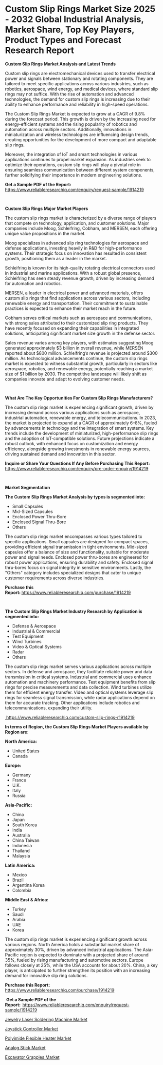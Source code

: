 <p><h1>Custom Slip Rings Market Size 2025 - 2032 Global Industrial Analysis, Market Share, Top Key Players, Product Types and Forecast Research Report</h1></p><p><strong>Custom Slip Rings Market Analysis and Latest Trends</strong></p>
<p><p>Custom slip rings are electromechanical devices used to transfer electrical power and signals between stationary and rotating components. They are tailored to meet specific applications across various industries, such as robotics, aerospace, wind energy, and medical devices, where standard slip rings may not suffice. With the rise of automation and advanced technologies, the demand for custom slip rings is increasing due to their ability to enhance performance and reliability in high-speed operations.</p><p>The Custom Slip Rings Market is expected to grow at a CAGR of 9.8% during the forecast period. This growth is driven by the increasing need for energy-efficient systems and the rising popularity of robotics and automation across multiple sectors. Additionally, innovations in miniaturization and wireless technologies are influencing design trends, creating opportunities for the development of more compact and adaptable slip rings.</p><p>Moreover, the integration of IoT and smart technologies in various applications continues to propel market expansion. As industries seek to optimize their operations, custom slip rings will play a pivotal role in ensuring seamless communication between different system components, further solidifying their importance in modern engineering solutions.</p></p>
<p><strong>Get a Sample PDF of the Report:&nbsp;</strong> <a href="https://www.reliableresearchiq.com/enquiry/request-sample/1914219?utm_campaign=103&utm_medium=2&utm_source=Github&utm_content=ia&utm_term=20022025&utm_id=custom-slip-rings">https://www.reliableresearchiq.com/enquiry/request-sample/1914219</a></p>
<p>&nbsp;</p>
<p><strong>Custom Slip Rings Major Market Players</strong></p>
<p><p>The custom slip rings market is characterized by a diverse range of players that compete on technology, application, and customer solutions. Major companies include Moog, Schleifring, Cobham, and MERSEN, each offering unique value propositions in the market.</p><p>Moog specializes in advanced slip ring technologies for aerospace and defense applications, investing heavily in R&D for high-performance systems. Their strategic focus on innovation has resulted in consistent growth, positioning them as a leader in the market.</p><p>Schleifring is known for its high-quality rotating electrical connectors used in industrial and marine applications. With a robust global presence, Schleifring has seen steady revenue growth, driven by increasing demand for automation and robotics.</p><p>MERSEN, a leader in electrical power and advanced materials, offers custom slip rings that find applications across various sectors, including renewable energy and transportation. Their commitment to sustainable practices is expected to enhance their market reach in the future.</p><p>Cobham serves critical markets such as aerospace and communications, with strong sales attributed to their customized slip ring products. They have recently focused on expanding their capabilities in integrated solutions, anticipating significant market size growth in the defense sector.</p><p>Sales revenue varies among key players, with estimates suggesting Moog generated approximately $3 billion in overall revenue, while MERSEN reported about $800 million. Schleifring’s revenue is projected around $300 million. As technological advancements continue, the custom slip rings market is expected to witness substantial growth, particularly in sectors like aerospace, robotics, and renewable energy, potentially reaching a market size of $1 billion by 2030. The competitive landscape will likely shift as companies innovate and adapt to evolving customer needs.</p></p>
<p>&nbsp;</p>
<p><strong>What Are The Key Opportunities For Custom Slip Rings Manufacturers?</strong></p>
<p><p>The custom slip rings market is experiencing significant growth, driven by increasing demand across various applications such as aerospace, industrial automation, renewable energy, and telecommunications. In 2023, the market is projected to expand at a CAGR of approximately 6–8%, fueled by advancements in technology and the integration of smart systems. Key trends include the development of miniaturized, high-performance slip rings and the adoption of IoT-compatible solutions. Future projections indicate a robust outlook, with enhanced focus on customization and energy efficiency, alongside growing investments in renewable energy sources, driving sustained demand and innovation in this sector.</p></p>
<p><strong>Inquire or Share Your Questions If Any Before Purchasing This Report:</strong> <a href="https://www.reliableresearchiq.com/enquiry/pre-order-enquiry/1914219?utm_campaign=103&utm_medium=2&utm_source=Github&utm_content=ia&utm_term=20022025&utm_id=custom-slip-rings">https://www.reliableresearchiq.com/enquiry/pre-order-enquiry/1914219</a></p>
<p>&nbsp;</p>
<p><strong>Market Segmentation</strong></p>
<p><strong>The Custom Slip Rings Market Analysis by types is segmented into:</strong></p>
<p><ul><li>Small Capsules</li><li>Mid-Sized Capsules</li><li>Enclosed Power Thru-Bore</li><li>Enclosed Signal Thru-Bore</li><li>Others</li></ul></p>
<p><p>The custom slip rings market encompasses various types tailored to specific applications. Small capsules are designed for compact spaces, providing efficient signal transmission in tight environments. Mid-sized capsules offer a balance of size and functionality, suitable for moderate power and signal needs. Enclosed power thru-bores are engineered for robust power applications, ensuring durability and safety. Enclosed signal thru-bores focus on signal integrity in sensitive environments. Lastly, the "Others" category includes specialized designs that cater to unique customer requirements across diverse industries.</p></p>
<p><strong>Purchase this Report:&nbsp;</strong><a href="https://www.reliableresearchiq.com/purchase/1914219?utm_campaign=103&utm_medium=2&utm_source=Github&utm_content=ia&utm_term=20022025&utm_id=custom-slip-rings">https://www.reliableresearchiq.com/purchase/1914219</a></p>
<p>&nbsp;</p>
<p><strong>The Custom Slip Rings Market Industry Research by Application is segmented into:</strong></p>
<p><ul><li>Defense & Aerospace</li><li>Industrial & Commercial</li><li>Test Equipment</li><li>Wind Turbines</li><li>Video & Optical Systems</li><li>Radar</li><li>Others</li></ul></p>
<p><p>The custom slip rings market serves various applications across multiple sectors. In defense and aerospace, they facilitate reliable power and data transmission in critical systems. Industrial and commercial uses enhance automation and machinery performance. Test equipment benefits from slip rings for precise measurements and data collection. Wind turbines utilize them for efficient energy transfer. Video and optical systems leverage slip rings for seamless signal transmission, while radar applications depend on them for accurate tracking. Other applications include robotics and telecommunications, expanding their utility.</p></p>
<p><a href="https://www.reliableresearchiq.com/custom-slip-rings-r1914219?utm_campaign=103&utm_medium=2&utm_source=Github&utm_content=ia&utm_term=20022025&utm_id=custom-slip-rings">&nbsp;https://www.reliableresearchiq.com/custom-slip-rings-r1914219</a></p>
<p><strong>In terms of Region, the Custom Slip Rings Market Players available by Region are:</strong></p>
<p>
    <p> <strong> North America: </strong>
        <ul>
            <li>United States</li>
            <li>Canada</li>
        </ul>
        </p> 
    <p> <strong> Europe: </strong>
        <ul>
            <li>Germany</li>
            <li>France</li>
            <li>U.K.</li>
            <li>Italy</li>
            <li>Russia</li>
        </ul>
        </p> 
    <p> <strong> Asia-Pacific: </strong>
        <ul>
            <li>China</li>
            <li>Japan</li>
            <li>South Korea</li>
            <li>India</li>
            <li>Australia</li>
            <li>China Taiwan</li>
            <li>Indonesia</li>
            <li>Thailand</li>
            <li>Malaysia</li>
        </ul>
        </p> 
    <p> <strong> Latin America: </strong>
        <ul>
            <li>Mexico</li>
            <li>Brazil</li>
            <li>Argentina Korea</li>
            <li>Colombia</li>
        </ul>
        </p> 
    <p> <strong> Middle East & Africa: </strong>
        <ul>
            <li>Turkey</li>
            <li>Saudi</li>
            <li>Arabia</li>
            <li>UAE</li>
            <li>Korea</li>
        </ul>
    </p>
    </p>
<p><p>The custom slip rings market is experiencing significant growth across various regions. North America holds a substantial market share of approximately 30%, driven by advanced industrial applications. The Asia-Pacific region is expected to dominate with a projected share of around 35%, fueled by rising manufacturing and automotive sectors. Europe follows closely at 25%, while the USA accounts for about 20%. China, a key player, is anticipated to further strengthen its position with an increasing demand for innovative slip ring solutions.</p></p>
<p><strong>Purchase this Report: </strong><a href="https://www.reliableresearchiq.com/purchase/1914219?utm_campaign=103&utm_medium=2&utm_source=Github&utm_content=ia&utm_term=20022025&utm_id=custom-slip-rings">https://www.reliableresearchiq.com/purchase/1914219</a></p>
<p>&nbsp;<strong>Get a Sample PDF of the Report:&nbsp;&nbsp;</strong><a href="https://www.reliableresearchiq.com/enquiry/request-sample/1914219?utm_campaign=103&utm_medium=2&utm_source=Github&utm_content=ia&utm_term=20022025&utm_id=custom-slip-rings">https://www.reliableresearchiq.com/enquiry/request-sample/1914219</a></p>
<p><strong></strong></p>
<p><p><a href="https://github.com/huelarnzeba29/Market-Research-Report-List-1/blob/main/jewelry-laser-soldering-machine-market.md?utm_campaign=103&utm_medium=2&utm_source=Github&utm_content=ia&utm_term=20022025&utm_id=custom-slip-rings">Jewelry Laser Soldering Machine Market</a></p><p><a href="https://github.com/kmettjanksj7/Market-Research-Report-List-1/blob/main/joystick-controller-market.md?utm_campaign=103&utm_medium=2&utm_source=Github&utm_content=ia&utm_term=20022025&utm_id=custom-slip-rings">Joystick Controller Market</a></p><p><a href="https://github.com/bedelibekwe58/Market-Research-Report-List-1/blob/main/polyimide-flexible-heater-market.md?utm_campaign=103&utm_medium=2&utm_source=Github&utm_content=ia&utm_term=20022025&utm_id=custom-slip-rings">Polyimide Flexible Heater Market</a></p><p><a href="https://github.com/cachuhashieb/Market-Research-Report-List-1/blob/main/analog-stick-market.md?utm_campaign=103&utm_medium=2&utm_source=Github&utm_content=ia&utm_term=20022025&utm_id=custom-slip-rings">Analog Stick Market</a></p><p><a href="https://github.com/groszsaoudrd/Market-Research-Report-List-1/blob/main/excavator-grapples-market.md?utm_campaign=103&utm_medium=2&utm_source=Github&utm_content=ia&utm_term=20022025&utm_id=custom-slip-rings">Excavator Grapples Market</a></p></p>